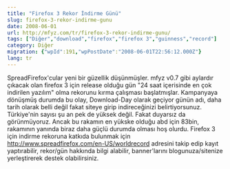 ```yaml
---
title: "Firefox 3 Rekor İndirme Günü"
slug: firefox-3-rekor-indirme-gunu
date: 2008-06-01
url: http://mfyz.com/tr/firefox-3-rekor-indirme-gunu/
tags: ["Diğer","download","firefox","firefox 3","guinness","record"]
category: Diğer
migration: {"wpId":191,"wpPostDate":"2008-06-01T22:56:12.000Z"}
lang: tr
---
```


SpreadFirefox'cular yeni bir güzellik düşünmüşler. mfyz v0.7 gibi aylardır çıkacak olan firefox 3 için release olduğu gün "24 saat içerisinde en çok indirilen yazılım" olma rekorunu kırma çalışması başlatmışlar. Kampanyaya dönüşmüş durumda bu olay, Download-Day olarak geçiyor günün adı, daha tarih olarak belli değil fakat siteye girip indireceğinizi belirtiyorsunuz. Türkiye'nin sayısı şu an pek de yüksek değil. Fakat duyarsız da görünmüyoruz. Ancak bu rakamın en yükske olduğu abd için 83bin, rakamının yanında biraz daha güçlü durumda olması hoş olurdu. Firefox 3 için indirme rekoruna katkıda bulunmak için http://www.spreadfirefox.com/en-US/worldrecord adresini takip edip kayıt yaptırabilir, rekor/gün hakkında bilgi alabilir, banner'larını blogunuza/sitenize yerleştirerek destek olabilirsiniz.
